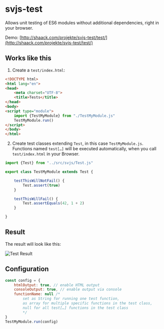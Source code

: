 # svjs-test

Allows unit testing of ES6 modules without additional dependencies, right in your browser.

Demo: [http://shaack.com/projekte/svjs-test/test/](http://shaack.com/projekte/svjs-test/test/)

## Works like this

1. Create a `test/index.html`:

```html
<!DOCTYPE html>
<html lang="en">
<head>
    <meta charset="UTF-8">
    <title>Tests</title>
</head>
<body>
<script type="module">
    import {TestMyModule} from "./TestMyModule.js"
    TestMyModule.run()
</script>
</body>
</html>
```

2. Create test classes extending `Test`, in this case `TestMyModule.js`. 
Functions named `test[…]` will be executed automatically, when you call 
`test/index.html` in your Browser.

```javascript
import {Test} from "../src/svjs/Test.js"

export class TestMyModule extends Test {

    testThisWillNotFail() {
        Test.assert(true)
    }

    testThisWillFail() {
        Test.assertEquals(42, 1 + 2)
    }

}
```

## Result

The result will look like this:

![Test Result](http://shaack.com/projekte/assets/img/svjs_test.png)

## Configuration

```javascript
const config = {
    htmlOutput: true, // enable HTML output
    consoleOutput: true, // enable output via console
    functionName: null /* 
        set as String for running one test function,
        as array for multiple specific functions in the test class,
        null for all test[…] functions in the test class 
        */ 
}
TestMyModule.run(config)
```

